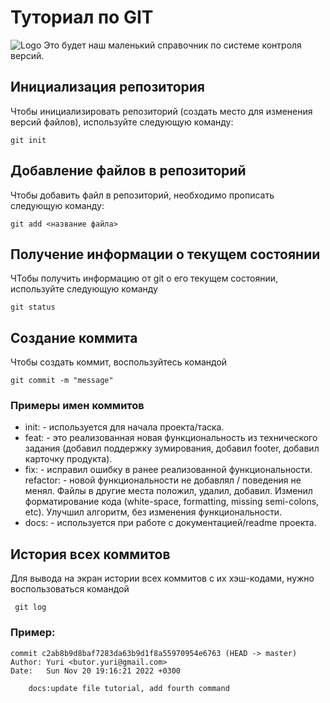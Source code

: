 # Туториал по GIT
![Logo](pic.jpeg)
Это будет наш маленький справочник по системе контроля версий.

## Инициализация репозитория

Чтобы инициализировать репозиторий (создать место для изменения версий файлов), используйте следующую команду:

```
git init
```
## Добавление файлов в репозиторий

Чтобы добавить файл в репозиторий, необходимо прописать следующую команду:

```
git add <название файла>
```

## Получение информации о текущем состоянии

ЧТобы получить информацию от git о его текущем состоянии, используйте следующую команду

```
git status
```

## Создание коммита

Чтобы создать коммит, воспользуйтесь командой

```
git commit -m "message"
```
### Примеры имен коммитов
* init: - используется для начала проекта/таска.
* feat: - это реализованная новая функциональность из технического задания (добавил поддержку зумирования, добавил footer, добавил карточку продукта).
* fix: - исправил ошибку в ранее реализованной функциональности.
refactor: - новой функциональности не добавлял / поведения не менял. Файлы в другие места положил, удалил, добавил. Изменил форматирование кода (white-space, formatting, missing semi-colons, etc). Улучшил алгоритм, без изменения функциональности.
* docs: - используется при работе с документацией/readme проекта.

## История всех коммитов
Для вывода на экран истории всех коммитов с их хэш-кодами, нужно воспользоваться командой

```
 git log
```

### Пример:

```
commit c2ab8b9d8baf7283da63b9d1f8a55970954e6763 (HEAD -> master)
Author: Yuri <butor.yuri@gmail.com>
Date:   Sun Nov 20 19:16:21 2022 +0300

    docs:update file tutorial, add fourth command
```

